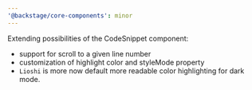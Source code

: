 ```yaml
---
'@backstage/core-components': minor
---
```


Extending possibilities of the CodeSnippet component: 
- support for scroll to a given line number
- customization of highlight color and styleMode property
- `Lioshi` is more now default more readable color highlighting for dark mode.   
